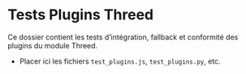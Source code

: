 # Tests Plugins Threed

Ce dossier contient les tests d’intégration, fallback et conformité des plugins du module Threed.

- Placer ici les fichiers `test_plugins.js`, `test_plugins.py`, etc.
